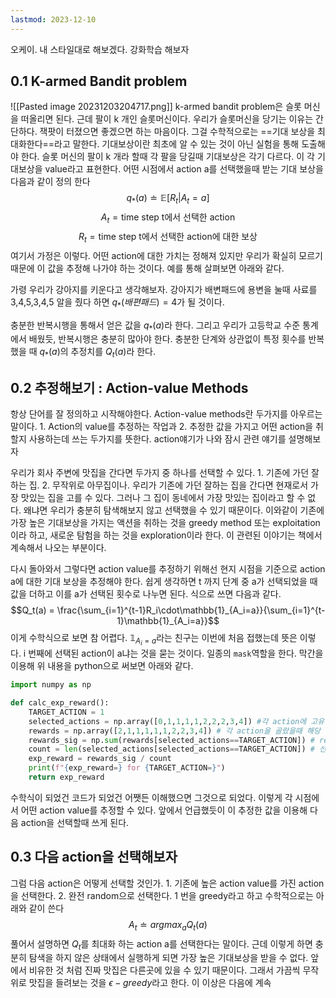 ```yaml
---
lastmod: 2023-12-10
---
```

오케이. 내 스타일대로 해보겠다. 강화학습 해보자

## 0.1 K-armed Bandit problem
![[Pasted image 20231203204717.png]]
k-armed bandit problem은 슬롯 머신을 떠올리면 된다. 근데 팔이 k 개인 슬롯머신이다. 우리가 슬롯머신을 당기는 이유는 간단하다. 잭팟이 터졌으면 좋겠으면 하는 마음이다. 그걸 수학적으로는 ==기대 보상을 최대화한다==라고 말한다. 기대보상이란 최초에 알 수 있는 것이 아닌 실험을 통해 도출해야 한다. 슬롯 머신의 팔이 k 개라 할때 각 팔을 당길때 기대보상은 각기 다르다. 이 각 기대보상을 value라고 표현한다. 어떤 시점에서 action a를 선택했을때 받는 기대 보상을 다음과 같이 정의 한다
$$q_{*}(a) \doteq \mathbb{E}[R_t|A_t=a]$$
$$A_t = \text{time step t에서 선택한 action}$$$$R_t = \text{time step t에서 선택한 action에 대한 보상}$$
여기서 가정은 이렇다. 어떤 action에 대한 가치는 정해져 있지만 우리가 확실히 모르기 때문에 이 값을 추정해 나가야 하는 것이다. 예를 통해 살펴보면 아래와 같다.

가령 우리가 강아지를 키운다고 생각해보자. 강아지가 배변패드에 용변을 눌때 사료를 3,4,5,3,4,5 알을 줬다 하면 $q_*(배편패드)=4$가 될 것이다.

충분한 반복시행을 통해서 얻은 값을 $q_*(a)$라 한다. 그리고 우리가 고등학교 수준 통계에서 배웠듯, 반복시행은 충분히 많아야 한다. 충분한 단계와 상관없이 특정 횟수를 반복했을 때 $q_*(a)$의 추정치를 $Q_t(a)$라 한다. 

## 0.2 추정해보기 : Action-value Methods
항상 단어를 잘 정의하고 시작해야한다. Action-value methods란 두가지를 아우르는 말이다. 1. Action의 value를 추정하는 작업과 2. 추정한 값을 가지고 어떤 action을 취할지 사용하는데 쓰는 두가지를 뜻한다. action얘기가 나와 잠시 관련 얘기를 설명해보자

우리가 회사 주변에 맛집을 간다면 두가지 중 하나를 선택할 수 있다. 1. 기존에 가던 잘하는 집. 2. 무작위로 아무집이나. 우리가 기존에 가던 잘하는 집을 간다면 현재로서 가장 맛있는 집을 고를 수 있다. 그러나 그 집이 동네에서 가장 맛있는 집이라고 할 수 없다. 왜냐면 우리가 충분히 탐색해보지 않고 선택했을 수 있기 때문이다. 이와같이 기존에 가장 높은 기대보상을 가지는 액션을 취하는 것을 greedy method 또는 exploitation이라 하고, 새로운 탐험을 하는 것을 exploration이라 한다. 이 관련된 이야기는 책에서 계속해서 나오는 부분이다.

다시 돌아와서 그렇다면 action value를 추정하기 위해선 현지 시점을 기준으로 action a에 대한 기대 보상을 추정해야 한다. 쉽게 생각하면 t 까지 단계 중 a가 선택되었을 때 값을 더하고 이를 a가 선택된 횟수로 나누면 된다. 식으로 쓰면 다음과 같다.
$$Q_t(a) = \frac{\sum_{i=1}^{t-1}R_i\cdot\mathbb{1}_{A_i=a}}{\sum_{i=1}^{t-1}\mathbb{1}_{A_i=a}}$$
이게 수학식으로 보면 참 어렵다. $\mathbb{1}_{A_i=a}$라는 친구는 이번에 처음 접했는데 뜻은 이렇다. i 번째에 선택된 action이 a냐는 것을 묻는 것이다. 일종의 `mask`역할을 한다. 막간을 이용해 위 내용을 python으로 써보면 아래와 같다.

```python
import numpy as np

def calc_exp_reward():
	TARGET_ACTION = 1
	selected_actions = np.array([0,1,1,1,1,2,2,2,3,4]) #각 action에 고유 번호가 있다하고 0,1,2,3 4개만 해보자
	rewards = np.array([2,1,1,1,1,1,2,2,3,4]) # 각 action을 골랐을때 해당 rewards
	rewards_sig = np.sum(rewards[selected_actions==TARGET_ACTION]) # rewards 중 Target Action과 동일한 reward만 합함
	count = len(selected_actions[selected_actions==TARGET_ACTION]) # 선택된 횟수
	exp_reward = rewards_sig / count
	print(f"{exp_reward=} for {TARGET_ACTION=}")
	return exp_reward
```

수학식이 되었건 코드가 되었건 어쨋든 이해했으면 그것으로 되었다. 이렇게 각 시점에서 어떤 action value를 추정할 수 있다. 앞에서 언급했듯이 이 추정한 값을 이용해 다음 action을 선택할때 쓰게 된다.

## 0.3 다음 action을 선택해보자
그럼 다음 action은 어떻게 선택할 것인가. 1. 기존에 높은 action value를 가진 action을 선택한다. 2. 완전 random으로 선택한다. 1 번을 greedy라고 하고 수학적으로는 아래와 같이 쓴다
$$A_t \doteq argmax_aQ_t(a)$$
풀어서 설명하면 $Q_t$를 최대화 하는 action a를 선택한다는 말이다. 근데 이렇게 하면 충분히 탐색을 하지 않은 상태에서 실행하게 되면 가장 높은 기대보상을 받을 수 없다. 앞에서 비유한 것 처럼 진짜 맛집은 다른곳에 있을 수 있기 때문이다. 그래서 가끔씩 무작위로 맛집을 들려보는 것을 $\epsilon-greedy$라고 한다. 이 이상은 다음에 계속
